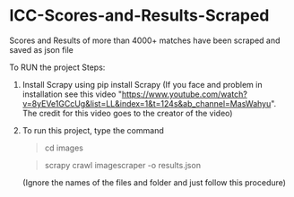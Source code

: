 # ICC-Scores-and-Results-Scraped
Scores and Results of more than 4000+ matches have been scraped and saved as json file

To RUN the project 
Steps:
   1. Install Scrapy using 
       pip install Scrapy
       (If you face and problem in installation see this video "https://www.youtube.com/watch?v=8yEVe1GCcUg&list=LL&index=1&t=124s&ab_channel=MasWahyu". The credit for           this video goes to the creator of the video)
   2. To run this project, type the command
       >cd images
       
       >scrapy crawl imagescraper -o results.json
       
       (Ignore the names of the files and folder and just follow this procedure)
